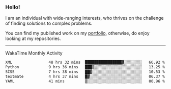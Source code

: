 ### Hello!

I am an individual with wide-ranging interests, who thrives on the challenge of finding solutions to complex problems.

You can find my published work on my [portfolio](https://bumbleboss.xyz/work), otherwise, do enjoy looking at my repositories.

---

WakaTime Monthly Activity

<!--START_SECTION:waka-->

```txt
XML                48 hrs 32 mins  ████████████████▓░░░░░░░░   66.92 %
Python             9 hrs 36 mins   ███▒░░░░░░░░░░░░░░░░░░░░░   13.25 %
SCSS               7 hrs 38 mins   ██▓░░░░░░░░░░░░░░░░░░░░░░   10.53 %
textmate           4 hrs 37 mins   █▓░░░░░░░░░░░░░░░░░░░░░░░   06.37 %
YAML               41 mins         ▒░░░░░░░░░░░░░░░░░░░░░░░░   00.96 %
```

<!--END_SECTION:waka-->
